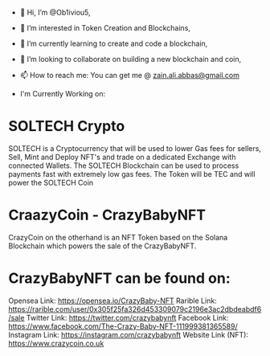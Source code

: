 - 👋 Hi, I’m @Ob1iviou5,
- 👀 I’m interested in Token Creation and Blockchains,
- 🌱 I’m currently learning to create and code a blockchain,
- 💞️ I’m looking to collaborate on building a new blockchain and coin,
- 📫 How to reach me: You can get me @ zain.ali.abbas@gmail.com

- I'm Currently Working on:
# SOLTECH Crypto
SOLTECH is a Cryptocurrency that will be used to lower Gas fees for sellers, Sell, Mint and Deploy NFT's and trade on a dedicated Exchange with connected Wallets.
The SOLTECH Blockchain can be used to process payments fast with extremely low gas fees. The Token will be TEC and will power the SOLTECH Coin

# CraazyCoin - CrazyBabyNFT
CrazyCoin on the otherhand is an NFT Token based on the Solana Blockchain which powers the sale of the CrazyBabyNFT.
# CrazyBabyNFT can be found on:
Opensea Link: https://opensea.io/CrazyBaby-NFT
Rarible Link: https://rarible.com/user/0x305f25fa326d453309079c2196e3ac2dbdeabdf6/sale
Twitter Link: https://twitter.com/crazybabynft
Facebook Link: https://www.facebook.com/The-Crazy-Baby-NFT-111999381365589/
Instagram Link: https://instagram.com/crazybabynft
Website Link (NFT): https://www.crazycoin.co.uk


<!---
Ob1iviou5/Ob1iviou5 is a ✨ special ✨ repository because its `README.md` (this file) appears on your GitHub profile.
You can click the Preview link to take a look at your changes.
--->
